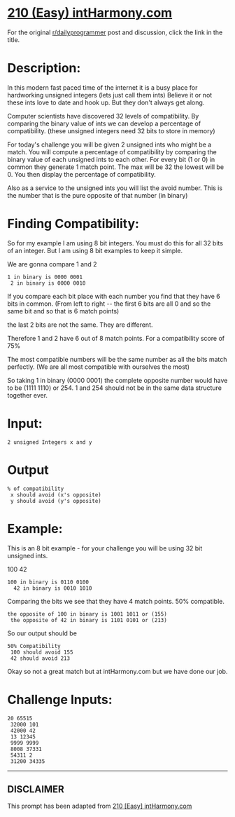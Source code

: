 # [210 (Easy) intHarmony.com](https://www.reddit.com/r/dailyprogrammer/comments/32goj8/20150413_challenge_210_easy_intharmonycom/)

For the original [r/dailyprogrammer](https://www.reddit.com/r/dailyprogrammer/) post and discussion, click the link in the title.

# Description:
In this modern fast paced time of the internet it is a busy place for hardworking unsigned integers (lets just call them ints) Believe it or not these ints love to date and hook up. But they don't always get along. 

Computer scientists have discovered 32 levels of compatibility. By comparing the binary value of ints we can develop a percentage of compatibility. (these unsigned integers need 32 bits to store in memory)

For today's challenge you will be given 2 unsigned ints who might be a match. You will compute a percentage of compatibility by comparing the binary value of each unsigned ints to each other. For every bit (1 or 0) in common they generate 1 match point. The max will be 32 the lowest will be 0. You then display the percentage of compatibility.

Also as a service to the unsigned ints you will list the avoid number. This is the number that is the pure opposite of that number (in binary)

# Finding Compatibility:
So for my example I am using 8 bit integers. You must do this for all 32 bits of an integer. But I am using 8 bit examples to keep it simple.

We are gonna compare 1 and 2


```
1 in binary is 0000 0001
 2 in binary is 0000 0010
```
If you compare each bit place with each number you find that they have 6 bits in common. (From left to right -- the first 6 bits are all 0 and so the same bit and so that is 6 match points)

the last 2 bits are not the same. They are different.

Therefore 1 and 2 have 6 out of 8 match points. For a compatibility score of 75%

The most compatible numbers will be the same number as all the bits match perfectly. (We are all most compatible with ourselves the most)

So taking 1 in binary (0000 0001) the complete opposite number would have to be (1111 1110) or 254. 1 and 254 should not be in the same data structure together ever.

# Input:

```
2 unsigned Integers x and y
```
# Output

```
% of compatibility
 x should avoid (x's opposite)
 y should avoid (y's opposite)
```
# Example:
This is an 8 bit example - for your challenge you will be using 32 bit unsigned ints.

100 42


```
100 in binary is 0110 0100
  42 in binary is 0010 1010
```
Comparing the bits we see that they have 4 match points. 50% compatible.


```
the opposite of 100 in binary is 1001 1011 or (155)
 the opposite of 42 in binary is 1101 0101 or (213)
```
So our output should be


```
50% Compatibility
 100 should avoid 155
 42 should avoid 213
```
Okay so not a great match but at intHarmony.com but we have done our job.

# Challenge Inputs:

```
20 65515
 32000 101
 42000 42
 13 12345
 9999 9999
 8008 37331
 54311 2
 31200 34335
```

----
## **DISCLAIMER**
This prompt has been adapted from [210 [Easy] intHarmony.com](https://www.reddit.com/r/dailyprogrammer/comments/32goj8/20150413_challenge_210_easy_intharmonycom/
)
